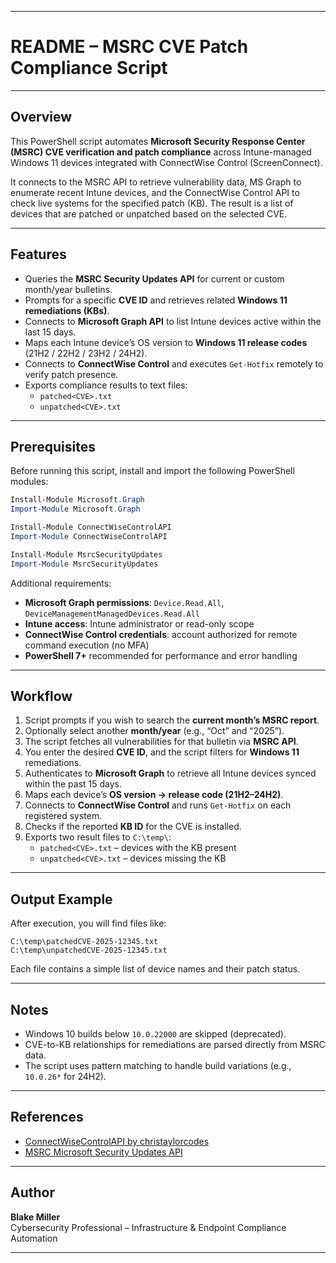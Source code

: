 ***

# README – MSRC CVE Patch Compliance Script

***

## Overview

This PowerShell script automates **Microsoft Security Response Center (MSRC) CVE verification and patch compliance** across Intune-managed Windows 11 devices integrated with ConnectWise Control (ScreenConnect).

It connects to the MSRC API to retrieve vulnerability data, MS Graph to enumerate recent Intune devices, and the ConnectWise Control API to check live systems for the specified patch (KB). The result is a list of devices that are patched or unpatched based on the selected CVE.

***

## Features

- Queries the **MSRC Security Updates API** for current or custom month/year bulletins.  
- Prompts for a specific **CVE ID** and retrieves related **Windows 11 remediations (KBs)**.  
- Connects to **Microsoft Graph API** to list Intune devices active within the last 15 days.  
- Maps each Intune device’s OS version to **Windows 11 release codes** (21H2 / 22H2 / 23H2 / 24H2).  
- Connects to **ConnectWise Control** and executes `Get-Hotfix` remotely to verify patch presence.  
- Exports compliance results to text files:
  - `patched<CVE>.txt`
  - `unpatched<CVE>.txt`

***

## Prerequisites

Before running this script, install and import the following PowerShell modules:

```powershell
Install-Module Microsoft.Graph
Import-Module Microsoft.Graph

Install-Module ConnectWiseControlAPI
Import-Module ConnectWiseControlAPI

Install-Module MsrcSecurityUpdates
Import-Module MsrcSecurityUpdates
```

Additional requirements:

- **Microsoft Graph permissions**: `Device.Read.All`, `DeviceManagementManagedDevices.Read.All`
- **Intune access**: Intune administrator or read-only scope
- **ConnectWise Control credentials**: account authorized for remote command execution (no MFA)
- **PowerShell 7+** recommended for performance and error handling

***

## Workflow

1. Script prompts if you wish to search the **current month’s MSRC report**.  
2. Optionally select another **month/year** (e.g., “Oct” and “2025”).  
3. The script fetches all vulnerabilities for that bulletin via **MSRC API**.  
4. You enter the desired **CVE ID**, and the script filters for **Windows 11** remediations.  
5. Authenticates to **Microsoft Graph** to retrieve all Intune devices synced within the past 15 days.  
6. Maps each device’s **OS version → release code (21H2–24H2)**.  
7. Connects to **ConnectWise Control** and runs `Get-Hotfix` on each registered system.
8. Checks if the reported **KB ID** for the CVE is installed.
9. Exports two result files to `C:\temp\`:
   - `patched<CVE>.txt` – devices with the KB present
   - `unpatched<CVE>.txt` – devices missing the KB

***

## Output Example

After execution, you will find files like:

```
C:\temp\patchedCVE-2025-12345.txt
C:\temp\unpatchedCVE-2025-12345.txt
```

Each file contains a simple list of device names and their patch status.

***

## Notes

- Windows 10 builds below `10.0.22000` are skipped (deprecated).  
- CVE-to-KB relationships for remediations are parsed directly from MSRC data.  
- The script uses pattern matching to handle build variations (e.g., `10.0.26*` for 24H2).

***

## References

- [ConnectWiseControlAPI by christaylorcodes](https://github.com/christaylorcodes/ConnectWiseControlAPI)
- [MSRC Microsoft Security Updates API](https://github.com/microsoft/MSRC-Microsoft-Security-Updates-API)

***

## Author

**Blake Miller**  
Cybersecurity Professional – Infrastructure & Endpoint Compliance Automation

***
